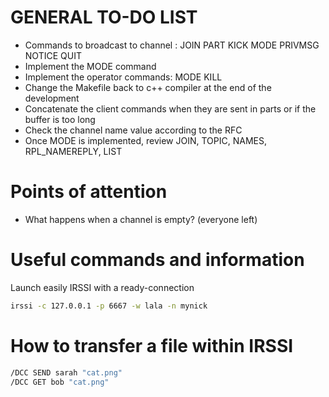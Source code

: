 # GENERAL TO-DO LIST

* Commands to broadcast to channel : JOIN PART KICK MODE PRIVMSG NOTICE QUIT
* Implement the MODE command
* Implement the operator commands: MODE KILL
* Change the Makefile back to c++ compiler at the end of the development
* Concatenate the client commands when they are sent in parts or if the buffer is too long
* Check the channel name value according to the RFC
* Once MODE is implemented, review JOIN, TOPIC, NAMES, RPL_NAMEREPLY, LIST


# Points of attention

* What happens when a channel is empty? (everyone left)


# Useful commands and information

Launch easily IRSSI with a ready-connection
```bash
irssi -c 127.0.0.1 -p 6667 -w lala -n mynick
```

# How to transfer a file within IRSSI
```bash
/DCC SEND sarah "cat.png"
/DCC GET bob "cat.png"
```